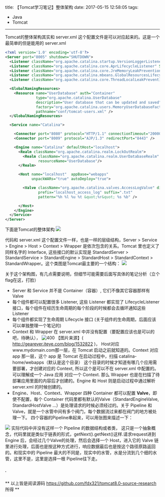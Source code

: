 title: 【Tomcat学习笔记】整体架构
date: 2017-05-15 12:58:05
tags:
- Java
- Tomcat
---
Tomcat的整体架构其实和 server.xml 这个配置文件是可以对应起来的。这是一个最简单的但是能用的 server.xml
```xml
<?xml version='1.0' encoding='utf-8'?>
<Server port="8005" shutdown="SHUTDOWN">
  <Listener className="org.apache.catalina.startup.VersionLoggerListener" />
  <Listener className="org.apache.catalina.core.AprLifecycleListener" SSLEngine="on" />
  <Listener className="org.apache.catalina.core.JreMemoryLeakPreventionListener" />
  <Listener className="org.apache.catalina.mbeans.GlobalResourcesLifecycleListener" />
  <Listener className="org.apache.catalina.core.ThreadLocalLeakPreventionListener" />

  <GlobalNamingResources>
    <Resource name="UserDatabase" auth="Container"
              type="org.apache.catalina.UserDatabase"
              description="User database that can be updated and saved"
              factory="org.apache.catalina.users.MemoryUserDatabaseFactory"
              pathname="conf/tomcat-users.xml" />
  </GlobalNamingResources>

  <Service name="Catalina">

    <Connector port="8080" protocol="HTTP/1.1" connectionTimeout="20000" redirectPort="8443" />
    <Connector port="8009" protocol="AJP/1.3" redirectPort="8443" />

    <Engine name="Catalina" defaultHost="localhost">
      <Realm className="org.apache.catalina.realm.LockOutRealm">
        <Realm className="org.apache.catalina.realm.UserDatabaseRealm"
               resourceName="UserDatabase"/>
      </Realm>

      <Host name="localhost"  appBase="webapps"
            unpackWARs="true" autoDeploy="true">

        <Valve className="org.apache.catalina.valves.AccessLogValve" directory="logs"
               prefix="localhost_access_log" suffix=".txt"
               pattern="%h %l %u %t &quot;%r&quot; %s %b" />

      </Host>
    </Engine>
  </Service>
</Server>

```

下面是Tomcat的整体架构<!--more-->
<img src="/images/【Tomcat学习笔记】整体架构_1.svg"/>


代码和 server.xml 这个配置文件一样，也是一样的层级结构，Server > Service > Engine > Host > Context > Wrapper 是依次包含的关系。Tomcat 里也定义了同样名字的 Interface, 这些接口的默认实现是 StandardServer > StandardService > StandardEngine > StandardHost > StandardContext > StandardWrapper。这个类图是Tomcat最主要的一个结构：
<img src="/images/【Tomcat学习笔记】整体架构_2.svg"/>

关于这个架构图，有几点需要说明，但细节可能需要后面写具体的笔记分析（立个flag在这，打脸）
* Server 和 Service 并不是 Container（容器）, 它们不像其它容器那样有Valve
* 每个组件都可以配置很多 Listener, 这些 Listener 都实现了 LifecycleListener 接口，每个组件在经历生命周期的每个阶段的时候都会去循环通知这些 Listener
* 每个组件都实现了生命周期 Lifecycle 接口 (关于组件的生命周期，后面应该可以单独整理一个笔记的)
* Context 和 Wrapper 在 server.xml 中并没有配置（要配置应该也是可以的吧，待确认），
![400](/images/【Tomcat学习笔记】整体架构_3.jpg)
【图片来源】( http://gearever.iteye.com/blog/1532822 )， Host对应www.mydomain.com那一层，在 Tomcat 启动之前就知道的。Context 对应 app 那一层，这个 app 是 Tomcat 在启动过程中，扫描 catalina-home/webapps（默认是这个目录） 这个目录的时候才知道有哪几个应用需要部署，才创建对应的 Context, 所以这个是可以不在 server.xml 中配置的。可以理解成一个 Java 应用 对应一个 Context. 那么 Wrapper 也是在扫描了待部署应用里面的内容后才创建的。Engine 和 Host 则是启动过程中通过解析 server.xml 的时候创建的。
* Engine、Host、Context、Wrapper 四种 Container 都可以配置 **Valve**，即使不配置，每个 Container 代码里都有默认的Valve（StandardEngineValve, StandardHostValve ...）是处理请求的时候必须经过的。关于 Pipeline 和 Valve，就是一个水管中间有多个阀门，每个数据流过来都在阀门的地方被处理一下。 四个容器的Pipeline串起来，可以用张图来描述一下：
<img src="/images/【Tomcat学习笔记】整体架构_4.svg"/>
实际代码中并没有这样一个 Pipeline 的数据结构或者类， 这只是一个抽象概念，代码里就是类似于链表的形式，getNext().getNext()这样.请求request进到 Engine 后，会经过几个Valve的处理，然后会选择一个 Host，进入它的 Valve 链里进行处理，后面也是按这种方式进行，响应数据最后也是按这个路径原路返回的。和现实中的 Pipeline 最大的不同是，现实中的水管，水是分流到几个细的水管，这里不是，这里是选择一根 Pipeline往下走。


##### .
** 以上皆是阅读源码 https://github.com/fdx321/tomcat8.0-source-research 所得 **

<style>
img[title="400"] {
  width:400px;
  width:400px;
  display: block;
}
img[title="500"] {
  width:500px;
  height:150px;
  display: block;
}
</style>
